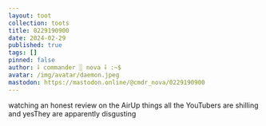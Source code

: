 ```yaml
---
layout: toot
collection: toots
title: 0229190900
date: 2024-02-29
published: true
tags: []
pinned: false
author: ⸸ commander ░ nova ⸸ :~$
avatar: /img/avatar/daemon.jpeg
mastodon: https://mastodon.online/@cmdr_nova/0229190900
---
```


watching an honest review on the AirUp things all the YouTubers are shilling and yesThey are apparently disgusting
